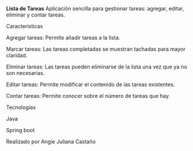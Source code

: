 **Lista de Tareas**
Aplicación sencilla para gestionar tareas: agregar, editar, eliminar y contar tareas.


Características

Agregar tareas: Permite añadir tareas a la lista.

Marcar tareas: Las tareas completadas se muestran tachadas para mayor claridad.

Eliminar tareas: Las tareas pueden eliminarse de la lista una vez que ya no son necesarias.

Editar tareas: Permite modificar el contenido de las tareas existentes.

Contar tareas: Permite conocer sobre el número de tareas que hay.


Tecnologías

Java

Spring boot


Realizado por Angie Juliana Castaño 
